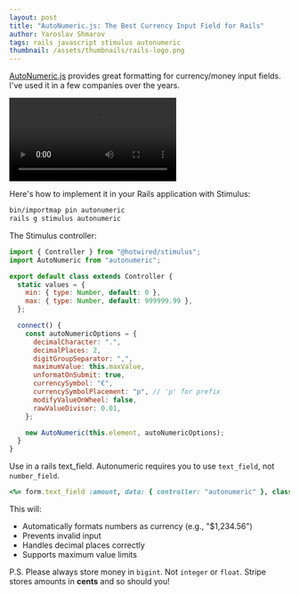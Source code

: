 ```yaml
---
layout: post
title: "AutoNumeric.js: The Best Currency Input Field for Rails"
author: Yaroslav Shmarov
tags: rails javascript stimulus autonumeric
thumbnail: /assets/thumbnails/rails-logo.png
---
```


[AutoNumeric.js](https://autonumeric.org) provides great formatting for currency/money input fields. I've used it in a few companies over the years.

![Autonumeric demo](/assets/images/autonumeric.mov)

Here's how to implement it in your Rails application with Stimulus:

```sh
bin/importmap pin autonumeric
rails g stimulus autonumeric
```

The Stimulus controller:

```js
import { Controller } from "@hotwired/stimulus";
import AutoNumeric from "autonumeric";

export default class extends Controller {
  static values = {
    min: { type: Number, default: 0 },
    max: { type: Number, default: 999999.99 },
  };

  connect() {
    const autoNumericOptions = {
      decimalCharacter: ".",
      decimalPlaces: 2,
      digitGroupSeparator: ",",
      maximumValue: this.maxValue,
      unformatOnSubmit: true,
      currencySymbol: "€",
      currencySymbolPlacement: "p", // 'p' for prefix
      modifyValueOnWheel: false,
      rawValueDivisor: 0.01,
    };

    new AutoNumeric(this.element, autoNumericOptions);
  }
}
```

Use in a rails text_field. Autonumeric requires you to use `text_field`, not `number_field`.

```ruby
<%= form.text_field :amount, data: { controller: "autonumeric" }, class: "" %>
```

This will:

- Automatically formats numbers as currency (e.g., "$1,234.56")
- Prevents invalid input
- Handles decimal places correctly
- Supports maximum value limits

P.S. Please always store money in `bigint`. Not `integer` or `float`. Stripe stores amounts in **cents** and so should you!
